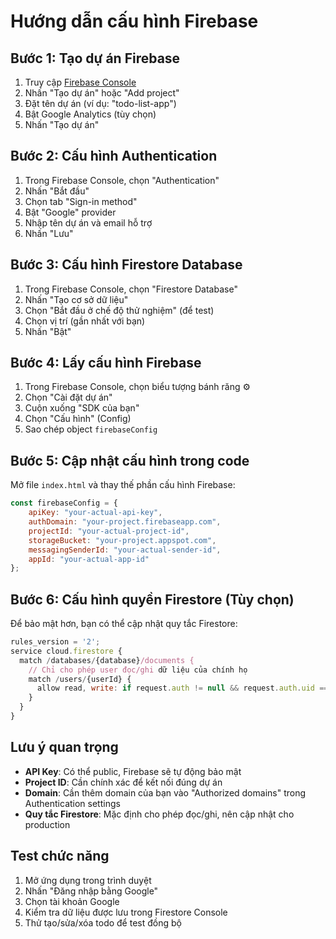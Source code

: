 # Hướng dẫn cấu hình Firebase

## Bước 1: Tạo dự án Firebase

1. Truy cập [Firebase Console](https://console.firebase.google.com/)
2. Nhấn "Tạo dự án" hoặc "Add project"
3. Đặt tên dự án (ví dụ: "todo-list-app")
4. Bật Google Analytics (tùy chọn)
5. Nhấn "Tạo dự án"

## Bước 2: Cấu hình Authentication

1. Trong Firebase Console, chọn "Authentication"
2. Nhấn "Bắt đầu"
3. Chọn tab "Sign-in method"
4. Bật "Google" provider
5. Nhập tên dự án và email hỗ trợ
6. Nhấn "Lưu"

## Bước 3: Cấu hình Firestore Database

1. Trong Firebase Console, chọn "Firestore Database"
2. Nhấn "Tạo cơ sở dữ liệu"
3. Chọn "Bắt đầu ở chế độ thử nghiệm" (để test)
4. Chọn vị trí (gần nhất với bạn)
5. Nhấn "Bật"

## Bước 4: Lấy cấu hình Firebase

1. Trong Firebase Console, chọn biểu tượng bánh răng ⚙️
2. Chọn "Cài đặt dự án"
3. Cuộn xuống "SDK của bạn"
4. Chọn "Cấu hình" (Config)
5. Sao chép object `firebaseConfig`

## Bước 5: Cập nhật cấu hình trong code

Mở file `index.html` và thay thế phần cấu hình Firebase:

```javascript
const firebaseConfig = {
    apiKey: "your-actual-api-key",
    authDomain: "your-project.firebaseapp.com",
    projectId: "your-actual-project-id",
    storageBucket: "your-project.appspot.com",
    messagingSenderId: "your-actual-sender-id",
    appId: "your-actual-app-id"
};
```

## Bước 6: Cấu hình quyền Firestore (Tùy chọn)

Để bảo mật hơn, bạn có thể cập nhật quy tắc Firestore:

```javascript
rules_version = '2';
service cloud.firestore {
  match /databases/{database}/documents {
    // Chỉ cho phép user đọc/ghi dữ liệu của chính họ
    match /users/{userId} {
      allow read, write: if request.auth != null && request.auth.uid == userId;
    }
  }
}
```

## Lưu ý quan trọng

- **API Key**: Có thể public, Firebase sẽ tự động bảo mật
- **Project ID**: Cần chính xác để kết nối đúng dự án
- **Domain**: Cần thêm domain của bạn vào "Authorized domains" trong Authentication settings
- **Quy tắc Firestore**: Mặc định cho phép đọc/ghi, nên cập nhật cho production

## Test chức năng

1. Mở ứng dụng trong trình duyệt
2. Nhấn "Đăng nhập bằng Google"
3. Chọn tài khoản Google
4. Kiểm tra dữ liệu được lưu trong Firestore Console
5. Thử tạo/sửa/xóa todo để test đồng bộ

